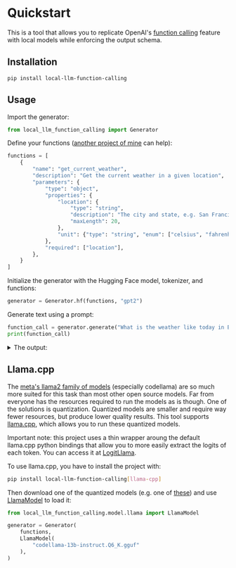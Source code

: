 # Quickstart

This is a tool that allows you to replicate OpenAI's [function calling](https://openai.com/blog/function-calling-and-other-api-updates) feature with local models while enforcing the output schema.

## Installation

```shell
pip install local-llm-function-calling
```

## Usage

Import the generator:

```python
from local_llm_function_calling import Generator
```

Define your functions ([another project of mine](https://github.com/rizerphe/openai-functions) can help):

```python
functions = [
    {
        "name": "get_current_weather",
        "description": "Get the current weather in a given location",
        "parameters": {
            "type": "object",
            "properties": {
                "location": {
                    "type": "string",
                    "description": "The city and state, e.g. San Francisco, CA",
                    "maxLength": 20,
                },
                "unit": {"type": "string", "enum": ["celsius", "fahrenheit"]},
            },
            "required": ["location"],
        },
    }
]
```

Initialize the generator with the Hugging Face model, tokenizer, and functions:

```python
generator = Generator.hf(functions, "gpt2")
```

Generate text using a prompt:

```python
function_call = generator.generate("What is the weather like today in Brooklyn?")
print(function_call)
```

<details><summary>The output:</summary>

```json
{
  "name": "get_current_weather",
  "parameters": "{\n    \"location\": \"{{{{{{{{{{{{{{{{{{{{\"\n}"
}
```

</details>

## Llama.cpp

The [meta's llama2 family of models](https://ai.meta.com/llama/) (especially codellama) are so much more suited for this task than most other open source models. Far from everyone has the resources required to run the models as is though. One of the solutions is quantization. Quantized models are smaller and require way fewer resources, but produce lower quality results. This tool supports [llama.cpp](https://github.com/ggerganov/llama.cpp), which allows you to run these quantized models.

Important note: this project uses a thin wrapper aroung the default llama.cpp python bindings that allow you to more easily extract the logits of each token. You can access it at [LogitLlama](local_llm_function_calling.model.llama.LogitLlama).

To use llama.cpp, you have to install the project with:

```sh
pip install local-llm-function-calling[llama-cpp]
```

Then download one of the quantized models (e.g. one of [these](https://huggingface.co/TheBloke/CodeLlama-13B-Instruct-GGUF#provided-files)) and use [LlamaModel](local_llm_function_calling.model.llama.LlamaModel) to load it:

```python
from local_llm_function_calling.model.llama import LlamaModel

generator = Generator(
    functions,
    LlamaModel(
        "codellama-13b-instruct.Q6_K.gguf"
    ),
)
```
